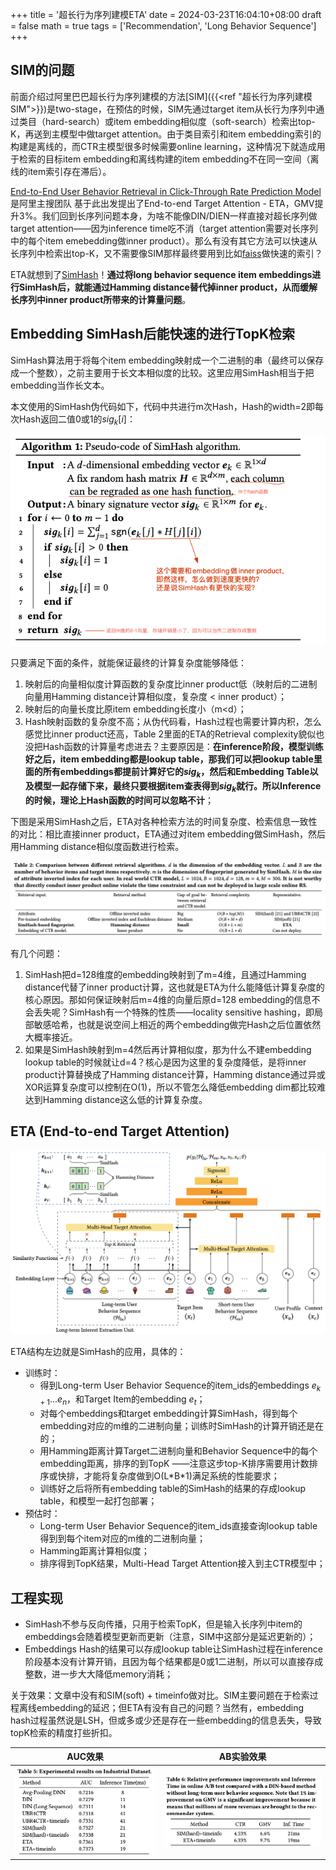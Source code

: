 +++
title = '超长行为序列建模ETA'
date = 2024-03-23T16:04:10+08:00
draft = false
math = true
tags = ['Recommendation', 'Long Behavior Sequence']
+++

## SIM的问题

前面介绍过阿里巴巴超长行为序列建模的方法[SIM]({{<ref "超长行为序列建模SIM">}})是two-stage，在预估的时候，SIM先通过target item从长行为序列中通过类目（hard-search）或item embedding相似度（soft-search）检索出top-K，再送到主模型中做target attention。由于类目索引和item embedding索引的构建是离线的，而CTR主模型很多时候需要online learning，这种情况下就造成用于检索的目标item embedding和离线构建的item embedding不在同一空间（离线的item索引存在滞后）。

[End-to-End User Behavior Retrieval in Click-Through Rate Prediction Model](https://arxiv.org/pdf/2108.04468.pdf) 是阿里主搜团队 基于此出发提出了End-to-end Target Attention - ETA，GMV提升3%。我们回到长序列问题本身，为啥不能像DIN/DIEN一样直接对超长序列做target attention——因为inference time吃不消（target attention需要对长序列中的每个item emebedding做inner product）。那么有没有其它方法可以快速从长序列中检索出top-K，又不需要像SIM那样最终要用到比如[faiss](https://github.com/facebookresearch/faiss)做快速的索引？

ETA就想到了[SimHash](https://www.cs.princeton.edu/courses/archive/spr04/cos598B/bib/CharikarEstim.pdf)！__通过将long behavior sequence item embeddings进行SimHash后，就能通过Hamming distance替代掉inner product，从而缓解长序列中inner product所带来的计算量问题__。

## Embedding SimHash后能快速的进行TopK检索

SimHash算法用于将每个item embedding映射成一个二进制的串（最终可以保存成一个整数），之前主要用于长文本相似度的比较。这里应用SimHash相当于把embedding当作长文本。

本文使用的SimHash伪代码如下，代码中共进行m次Hash，Hash的width=2即每次Hash返回二值0或1的$sig_k[i]$：

![](image/index/1711186472694.png)

只要满足下面的条件，就能保证最终的计算复杂度能够降低：

1. 映射后的向量相似度计算函数的复杂度比inner product低（映射后的二进制向量用Hamming distance计算相似度，复杂度 < inner product）；
2. 映射后的向量长度比原item embedding长度小（m<d）；
3. Hash映射函数的复杂度不高；从伪代码看，Hash过程也需要计算内积，怎么感觉比inner product还高，Table 2里面的ETA的Retrieval complexity貌似也没把Hash函数的计算量考虑进去？主要原因是：__在inference阶段，模型训练好之后，item embedding都是lookup table，那我们可以把lookup table里面的所有embeddings都提前计算好它的$sig_k$，然后和Embedding Table以及模型一起存储下来，最终只要根据item查表得到$sig_k$就行。所以Inference的时候，理论上Hash函数的时间可以忽略不计__；

下图是采用SimHash之后，ETA对各种检索方法的时间复杂度、检索信息一致性的对比：相比直接inner product，ETA通过对item embedding做SimHash，然后用Hamming distance相似度函数进行检索。

![](image/index/1711185611565.png)

有几个问题：

1. SimHash把d=128维度的embedding映射到了m=4维，且通过Hamming distance代替了inner product计算，这也就是ETA为什么能降低计算复杂度的核心原因。那如何保证映射后m=4维的向量后原d=128 embedding的信息不会丢失呢？SimHash有一个特殊的性质——locality sensitive hashing，即局部敏感哈希，也就是说空间上相近的两个embedding做完Hash之后位置依然大概率接近。
2. 如果是SimHash映射到m=4然后再计算相似度，那为什么不建embedding lookup table的时候就让d=4？核心是因为这里的复杂度降低，是将inner product计算替换成了Hamming distance计算，Hamming distance通过异或XOR运算复杂度可以控制在O(1)，所以不管怎么降低embedding dim都比较难达到Hamming distance这么低的计算复杂度。

## ETA (End-to-end Target Attention)

![](image/index/1711188093211.png)

ETA结构左边就是SimHash的应用，具体的：

- 训练时：
  - 得到Long-term User Behavior Sequence的item_ids的embeddings $e_{k+1}...e_n$，和Target Item的embedding $e_t$；
  - 对每个embeddings和target embedding计算SimHash，得到每个embedding对应的m维的二进制向量；训练时SimHash的计算开销还是在的；
  - 用Hamming距离计算Target二进制向量和Behavior Sequence中的每个embedding距离，排序的到TopK ——注意这步top-K排序需要用计数排序或快排，才能将复杂度做到O(L\*B\*1)满足系统的性能要求；
  - 训练好之后将所有embedding table的SimHash的结果的存成lookup table，和模型一起打包部署；
- 预估时：
  - Long-term User Behavior Sequence的item_ids直接查询lookup table得到到每个item对应的m维的二进制向量；
  - Hamming距离计算相似度；
  - 排序得到TopK结果，Multi-Head Target Attention接入到主CTR模型中；

## 工程实现

- SimHash不参与反向传播，只用于检索TopK，但是输入长序列中item的embeddings会随着模型更新而更新（注意，SIM中这部分是延迟更新的）；
- Embeddings Hash的结果可以存成lookup table让SimHash过程在inference阶段基本没有计算开销，且因为每个结果都是0或1二进制，所以可以直接存成整数，进一步大大降低memory消耗；

关于效果：文章中没有和SIM(soft) + timeinfo做对比。SIM主要问题在于检索过程离线embedding的延迟；但ETA有没有自己的问题？当然有，embedding hash过程虽然说是LSH，但或多或少还是存在一些embedding的信息丢失，导致topK检索的精度打些折扣。

| AUC效果                                           | AB实验效果                                          |
| ----------------------------------------------- | ----------------------------------------------- |
| ![](image/index/1711192499081.png) | ![](image/index/1711192782921.png) |

